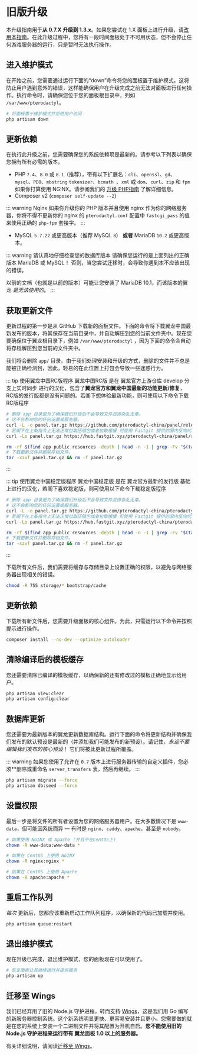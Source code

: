 # 旧版升级
本升级指南用于**从 0.7.X 升级到 1.3.x**。如果您尝试在 1.X 面板上进行升级，请[改用本指南](/panel/1.0/updating.md)。在此升级过程中，您将有一段时间面板处于不可用状态，但不会停止任何游戏服务器的运行，只是暂时无法执行操作。

## 进入维护模式
在开始之前，您需要通过运行下面的“down”命令将您的面板置于维护模式。这将防止用户遇到意外的错误，这样能确保用户在升级完成之前无法对面板进行任何操作。执行命令时，请确保您位于您的面板根目录中，列如 `/var/www/pterodactyl`。

``` bash
# 将面板置于维护模式并拒绝用户访问
php artisan down
```

## 更新依赖
在执行此升级之前，您需要确保您的系统依赖项是最新的。请参考以下列表以确保您拥有所有必需的版本。

* PHP `7.4`、`8.0` 或 `8.1`（推荐），带有以下扩展名：`cli`、`openssl`、`gd`、`mysql`、`PDO`、`mbstring` `tokenizer`、`bcmath `、`xml` 或 `dom`、`curl`、`zip` 和 `fpm` 如果你打算使用 NGINX。请参阅我们的 [升级 PHP指南](/guides/php_upgrade.md) 了解详细信息。
* Composer v2 (`composer self-update --2`)

::: warning Nginx
如果你升级你的 PHP 版本并且使用 nginx 作为你的网络服务器，你将不得不更新你的 nginx 的 `pterodactyl.conf` 配置中 `fastcgi_pass` 的值来使用正确的 `php-fpm` 套接字。
:::

* MySQL `5.7.22` 或更高版本（推荐 MySQL `8`） **或者** MariaDB `10.2` 或更高版本。

::: warning 请认真地仔细检查您的数据库版本
请确保您运行的是上面列出的正确版本 MariaDB 或 MySQL！ 否则，当您尝试迁移时，会导致你遇到本不应该出现的错误。

以前的文档（也就是以前的版本）可能让您安装了 MariaDB 10.1，而该版本的翼龙 _是无法使用的_。
:::

## 获取更新文件
更新过程的第一步是从 GitHub 下载新的面板文件。下面的命令将下载翼龙中国最新发布的版本，将其保存在当前目录中，并自动解压到您的当前文件夹中。现在您要确保位于翼龙根目录下，例如 `/var/www/pterodactyl` ，因为下面的命令会自动将存档解压到您当前的文件夹中。

我们将会删除 `app/` 目录。由于我们处理安装和升级的方式，删除的文件并不总是能被正确检测到，因此，轻易的在此位置上打包会导致一些迷惑行为。

::: tip 使用翼龙中国RC版程序
翼龙中国RC版 是在 翼龙官方上游仓库 develop 分支上实时同步 进行的汉化，包含了**翼龙官方和翼龙中国最新的功能更新/修复**，RC版的发行版都是没有问题的。若阁下想体验最新功能，则可使用以下命令下载RC版程序

``` bash
# 删除 app 目录是为了确保我们升级后不会导致文件显得杂乱无章。
# 这不会影响您的任何设置或服务器。
curl -L -o panel.tar.gz https://github.com/pterodactyl-china/panel/releases/latest/download/panel.tar.gz
# 若阁下在上条指令上无法正常拉取压缩包或者拉取缓慢 可使用 Fastgit 提供的国内反向代理来拉取
curl -Lo panel.tar.gz https://hub.fastgit.xyz/pterodactyl-china/panel/releases/latest/download/panel.tar.gz

rm -rf $(find app public resources -depth | head -n -1 | grep -Fv "$(tar -tf panel.tar.gz)")
# 下载更新文件并删除存档文件。
tar -xzvf panel.tar.gz && rm -f panel.tar.gz
```
:::

::: tip 使用翼龙中国稳定版程序
翼龙中国稳定版 是在 翼龙官方最新的发行版 基础上进行的汉化，若阁下喜欢稳定版，则可使用以下命令下载稳定版程序

``` bash
# 删除 app 目录是为了确保我们升级后不会导致文件显得杂乱无章。
# 这不会影响您的任何设置或服务器。
curl -L -o panel.tar.gz https://github.com/pterodactyl-china/pterodactyl-chinese-stable/releases/latest/download/panel.tar.gz
# 若阁下在上条指令上无法正常拉取压缩包或者拉取缓慢 可使用 Fastgit 提供的国内反向代理来拉取
curl -Lo panel.tar.gz https://hub.fastgit.xyz/pterodactyl-china/pterodactyl-china-stable/releases/latest/download/panel.tar.gz

rm -rf $(find app public resources -depth | head -n -1 | grep -Fv "$(tar -tf panel.tar.gz)")
# 下载更新文件并删除存档文件。
tar -xzvf panel.tar.gz && rm -f panel.tar.gz
```
:::

下载所有文件后，我们需要将缓存与存储目录上设置正确的权限，以避免与网络服务器出现相关的错误。

``` bash
chmod -R 755 storage/* bootstrap/cache
```

## 更新依赖
下载所有新文件后，您需要升级面板的核心组件。为此，只需运行以下命令并按照提示进行操作。

``` bash
composer install --no-dev --optimize-autoloader
```

## 清除编译后的模板缓存
您还需要清除已编译的模板缓存，以确保新的还有修改过的模板正确地显示给用户。

``` bash
php artisan view:clear
php artisan config:clear
```

## 数据库更新
您还需要为最新版本的翼龙更新数据库结构。运行下面的命令将更新结构并确保我们发布的默认预设是最新的（并添加我们可能发布的新预设）。请记住，_永远不要编辑我们发布的核心预设_！ 它们将被此更新过程所覆盖。

::: warning
如果您使用了允许在 `0.7` 版本上进行服务器传输的自定义插件，您必须**删除或重命名 `server_transfers` 表，然后再继续。
:::

``` bash
php artisan migrate --force
php artisan db:seed --force
```

## 设置权限
最后一步是将文件的所有者设置为您的网络服务器用户。在大多数情况下是 `www-data`，但可能因系统而异 &mdash; 有时是 `nginx`、`caddy`、`apache`，甚至是 `nobody`。

``` bash
# 如果使用 NGINX 或 Apache (并且不在CentOS上)
chown -R www-data:www-data *

# 如果在 CentOS 上使用 NGINX
chown -R nginx:nginx *

# 如果在 CentOS 上使用 Apache
chown -R apache:apache *
```

## 重启工作队列
_每次_ 更新后，您都应该重新启动工作队列程序，以确保新的代码已加载并使用。

``` bash
php artisan queue:restart
```

## 退出维护模式
现在升级已完成，退出维护模式，您的面板现在可以使用了。

```bash
# 恢复面板让其继续运行并提供服务
php artisan up
```

## 迁移至 Wings
我们已经弃用了旧的 Node.js 守护进程，转而支持 [Wings](https://github.com/pterodactyl/wings)，这是我们用 Go 编写的新服务器控制系统。这个新系统明显更快、更容易安装并且更小。您需要做的就是在您的系统上安装一个二进制文件并将其配置为开机自启。**您不能使用旧的 Node.js 守护进程来运行带有 翼龙面板 1.0 以上的服务器。**

有关详细说明，请阅读[迁移至 Wings](/wings/1.0/migrating.md)。
